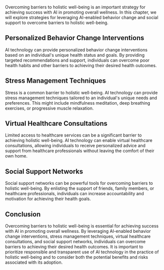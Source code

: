 
Overcoming barriers to holistic well-being is an important strategy for achieving success with AI in promoting overall wellness. In this chapter, we will explore strategies for leveraging AI-enabled behavior change and social support to overcome barriers to holistic well-being.

Personalized Behavior Change Interventions
------------------------------------------

AI technology can provide personalized behavior change interventions based on an individual's unique health status and goals. By providing targeted recommendations and support, individuals can overcome poor health habits and other barriers to achieving their desired health outcomes.

Stress Management Techniques
----------------------------

Stress is a common barrier to holistic well-being. AI technology can provide stress management techniques tailored to an individual's unique needs and preferences. This might include mindfulness meditation, deep breathing exercises, or progressive muscle relaxation.

Virtual Healthcare Consultations
--------------------------------

Limited access to healthcare services can be a significant barrier to achieving holistic well-being. AI technology can enable virtual healthcare consultations, allowing individuals to receive personalized advice and support from healthcare professionals without leaving the comfort of their own home.

Social Support Networks
-----------------------

Social support networks can be powerful tools for overcoming barriers to holistic well-being. By enlisting the support of friends, family members, or healthcare professionals, individuals can increase accountability and motivation for achieving their health goals.

Conclusion
----------

Overcoming barriers to holistic well-being is essential for achieving success with AI in promoting overall wellness. By leveraging AI-enabled behavior change interventions, stress management techniques, virtual healthcare consultations, and social support networks, individuals can overcome barriers to achieving their desired health outcomes. It is important to prioritize responsible and transparent use of AI technology in the practice of holistic well-being and to consider both the potential benefits and risks associated with its adoption.
